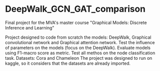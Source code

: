 # DeepWalk_GCN_GAT_comparison
Final project for the MVA's master course "Graphical Models: Discrete Inference and Learning"

Project designed to code from scratch the models: DeepWalk, Graphical convolutional network and Graphical attention network.
Test the influence of parameters on the models (focus on the DeepWalk).
Evaluate models using F1-macro score as metric.
Test all methos on the node classification task.
Datasets: Cora and Chameleon
The project was designed to run on kaggle, so it considers that the datasets are already imported.
